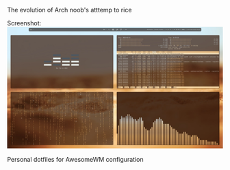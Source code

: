 
The evolution of Arch noob's atttemp to rice

Screenshot:
![Screenshot](./images/screenshot01.jpg)

Personal dotfiles for AwesomeWM configuration
